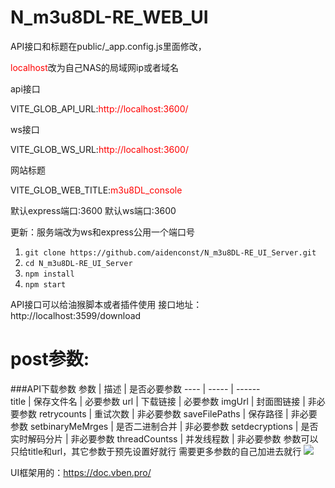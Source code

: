 # N_m3u8DL-RE_WEB_UI

API接口和标题在public/_app.config.js里面修改，

<span style="color:red;">localhost</span>改为自己NAS的局域网ip或者域名

api接口

VITE_GLOB_API_URL:<span style="color:red;">http://localhost:3600/</span>

ws接口

VITE_GLOB_WS_URL:<span style="color:red;">http://localhost:3600/

网站标题

VITE_GLOB_WEB_TITLE:<span style="color:red;">m3u8DL_console</span>

默认express端口:3600
默认ws端口:3600

更新：服务端改为ws和express公用一个端口号
1. `git clone https://github.com/aidenconst/N_m3u8DL-RE_UI_Server.git`
2. `cd N_m3u8DL-RE_UI_Server`
3. `npm install`
4. `npm start`

API接口可以给油猴脚本或者插件使用
接口地址：http://localhost:3599/download
# post参数:
###API下载参数
参数  | 描述  | 是否必要参数
 ---- | ----- | ------  
title  | 保存文件名 | 必要参数
url  | 下载链接 | 必要参数
imgUrl  | 封面图链接 | 非必要参数
retrycounts  | 重试次数 | 非必要参数
saveFilePaths  | 保存路径 | 非必要参数
setbinaryMeMrges  | 是否二进制合并 | 非必要参数
setdecryptions  | 是否实时解码分片 | 非必要参数
threadCountss  | 并发线程数 | 非必要参数
参数可以只给title和url，其它参数于预先设置好就行
需要更多参数的自己加进去就行
<img src="https://github.com/aidenconst/N_m3u8DL-RE_WEB_UI/blob/d67176fb2682ad3c1b1a7d9f82a65b2f3e8946aa/1.PNG">

UI框架用的：https://doc.vben.pro/
